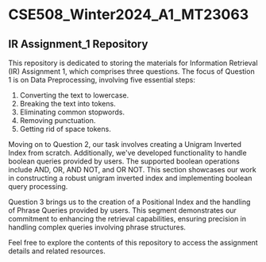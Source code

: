 # CSE508_Winter2024_A1_MT23063


## IR Assignment_1 Repository

This repository is dedicated to storing the materials for Information Retrieval (IR) Assignment 1, which comprises three questions. 
The focus of Question 1 is on Data Preprocessing, involving five essential steps:

1. Converting the text to lowercase.
2. Breaking the text into tokens.
3. Eliminating common stopwords.
4. Removing punctuation.
5. Getting rid of space tokens.

Moving on to Question 2, our task involves creating a Unigram Inverted Index from scratch. Additionally, we've developed functionality to handle boolean queries provided by users. The supported boolean operations include AND, OR, AND NOT, and OR NOT. This section showcases our work in constructing a robust unigram inverted index and implementing boolean query processing.

Question 3 brings us to the creation of a Positional Index and the handling of Phrase Queries provided by users. This segment demonstrates our commitment to enhancing the retrieval capabilities, ensuring precision in handling complex queries involving phrase structures.

Feel free to explore the contents of this repository to access the assignment details and related resources.

